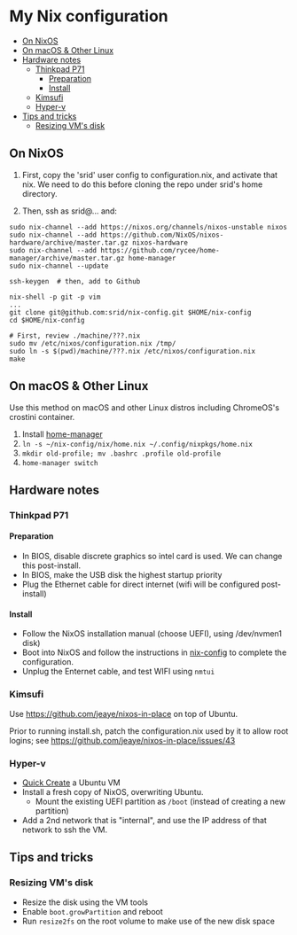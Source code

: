 # My Nix configuration

<!-- vim-markdown-toc GFM -->

* [On NixOS](#on-nixos)
* [On macOS & Other Linux](#on-macos--other-linux)
* [Hardware notes](#hardware-notes)
  * [Thinkpad P71](#thinkpad-p71)
    * [Preparation](#preparation)
    * [Install](#install)
  * [Kimsufi](#kimsufi)
  * [Hyper-v](#hyper-v)
* [Tips and tricks](#tips-and-tricks)
  * [Resizing VM's disk](#resizing-vms-disk)

<!-- vim-markdown-toc -->

## On NixOS

1. First, copy the 'srid' user config to configuration.nix, and activate that nix. We need to do 
   this before cloning the repo under srid's home directory. 

1. Then, ssh as srid@... and:

```
sudo nix-channel --add https://nixos.org/channels/nixos-unstable nixos
sudo nix-channel --add https://github.com/NixOS/nixos-hardware/archive/master.tar.gz nixos-hardware
sudo nix-channel --add https://github.com/rycee/home-manager/archive/master.tar.gz home-manager
sudo nix-channel --update

ssh-keygen  # then, add to Github

nix-shell -p git -p vim
...
git clone git@github.com:srid/nix-config.git $HOME/nix-config
cd $HOME/nix-config 

# First, review ./machine/???.nix
sudo mv /etc/nixos/configuration.nix /tmp/
sudo ln -s $(pwd)/machine/???.nix /etc/nixos/configuration.nix
make
```

## On macOS & Other Linux

Use this method on macOS and other Linux distros including ChromeOS's crostini container.

1. Install [home-manager](https://github.com/rycee/home-manager)
1. `ln -s ~/nix-config/nix/home.nix ~/.config/nixpkgs/home.nix`
1. `mkdir old-profile; mv .bashrc .profile old-profile`
1. `home-manager switch`

## Hardware notes

### Thinkpad P71

#### Preparation
- In BIOS, disable discrete graphics so intel card is used. We can change this post-install.
- In BIOS, make the USB disk the highest startup priority
- Plug the Ethernet cable for direct internet (wifi will be configured post-install)

#### Install
- Follow the NixOS installation manual (choose UEFI), using /dev/nvmen1 disk)
- Boot into NixOS and follow the instructions in [nix-config](https://github.com/srid/nix-config) to complete the configuration.
- Unplug the Enternet cable, and test WIFI using `nmtui`

### Kimsufi

Use https://github.com/jeaye/nixos-in-place on top of Ubuntu.

Prior to running install.sh, patch the configuration.nix used by it to allow root logins; see https://github.com/jeaye/nixos-in-place/issues/43

### Hyper-v

- [Quick Create](https://blogs.windows.com/buildingapps/2018/09/17/run-ubuntu-virtual-machines-made-even-easier-with-hyper-v-quick-create/) a Ubuntu VM
- Install a fresh copy of NixOS, overwriting Ubuntu.
  - Mount the existing UEFI partition as `/boot` (instead of creating a new partition)
- Add a 2nd network that is "internal", and use the IP address of that network to ssh the VM.

## Tips and tricks

### Resizing VM's disk

- Resize the disk using the VM tools
- Enable `boot.growPartition` and reboot
- Run `resize2fs` on the root volume to make use of the new disk space

